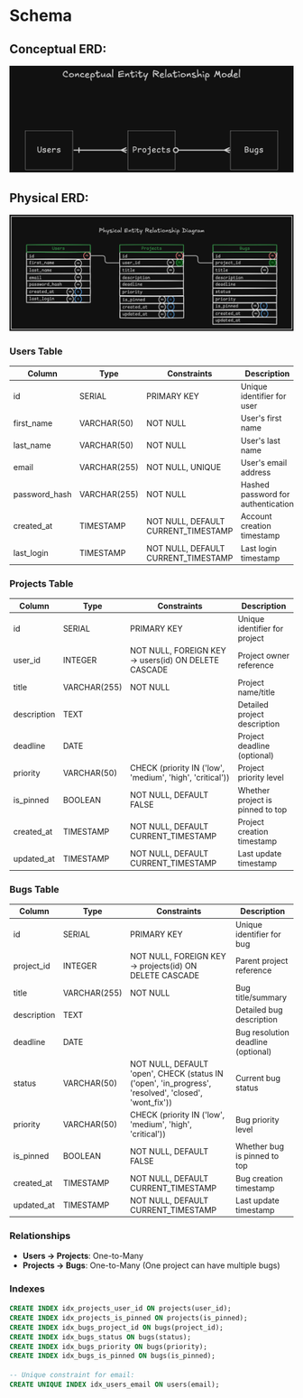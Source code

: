 # Schema

## Conceptual ERD:

![Conceptual Entity Relationship Diagram For Database](ERDs/conceptual.png)

## Physical ERD:

![Physical Entity Relationship Diagram For Database](ERDs/physical.png)

### Users Table

| Column | Type | Constraints | Description |
|--------|------|-------------|-------------|
| id | SERIAL | PRIMARY KEY | Unique identifier for user |
| first_name | VARCHAR(50) | NOT NULL | User's first name |
| last_name | VARCHAR(50) | NOT NULL | User's last name |
| email | VARCHAR(255) | NOT NULL, UNIQUE | User's email address |
| password_hash | VARCHAR(255) | NOT NULL | Hashed password for authentication |
| created_at | TIMESTAMP | NOT NULL, DEFAULT CURRENT_TIMESTAMP | Account creation timestamp |
| last_login | TIMESTAMP | NOT NULL, DEFAULT CURRENT_TIMESTAMP | Last login timestamp |

### Projects Table

| Column | Type | Constraints | Description |
|--------|------|-------------|-------------|
| id | SERIAL | PRIMARY KEY | Unique identifier for project |
| user_id | INTEGER | NOT NULL, FOREIGN KEY → users(id) ON DELETE CASCADE | Project owner reference |
| title | VARCHAR(255) | NOT NULL | Project name/title |
| description | TEXT | | Detailed project description |
| deadline | DATE | | Project deadline (optional) |
| priority | VARCHAR(50) | CHECK (priority IN ('low', 'medium', 'high', 'critical')) | Project priority level |
| is_pinned | BOOLEAN | NOT NULL, DEFAULT FALSE | Whether project is pinned to top |
| created_at | TIMESTAMP | NOT NULL, DEFAULT CURRENT_TIMESTAMP | Project creation timestamp |
| updated_at | TIMESTAMP | NOT NULL, DEFAULT CURRENT_TIMESTAMP | Last update timestamp |

### Bugs Table

| Column | Type | Constraints | Description |
|--------|------|-------------|-------------|
| id | SERIAL | PRIMARY KEY | Unique identifier for bug |
| project_id | INTEGER | NOT NULL, FOREIGN KEY → projects(id) ON DELETE CASCADE | Parent project reference |
| title | VARCHAR(255) | NOT NULL | Bug title/summary |
| description | TEXT | | Detailed bug description |
| deadline | DATE | | Bug resolution deadline (optional) |
| status | VARCHAR(50) | NOT NULL, DEFAULT 'open', CHECK (status IN ('open', 'in_progress', 'resolved', 'closed', 'wont_fix')) | Current bug status |
| priority | VARCHAR(50) | CHECK (priority IN ('low', 'medium', 'high', 'critical')) | Bug priority level |
| is_pinned | BOOLEAN | NOT NULL, DEFAULT FALSE | Whether bug is pinned to top |
| created_at | TIMESTAMP | NOT NULL, DEFAULT CURRENT_TIMESTAMP | Bug creation timestamp |
| updated_at | TIMESTAMP | NOT NULL, DEFAULT CURRENT_TIMESTAMP | Last update timestamp |

### Relationships

- **Users → Projects**: One-to-Many
- **Projects → Bugs**: One-to-Many (One project can have multiple bugs)

### Indexes
```sql
CREATE INDEX idx_projects_user_id ON projects(user_id);
CREATE INDEX idx_projects_is_pinned ON projects(is_pinned);
CREATE INDEX idx_bugs_project_id ON bugs(project_id);
CREATE INDEX idx_bugs_status ON bugs(status);
CREATE INDEX idx_bugs_priority ON bugs(priority);
CREATE INDEX idx_bugs_is_pinned ON bugs(is_pinned);

-- Unique constraint for email:
CREATE UNIQUE INDEX idx_users_email ON users(email);
```